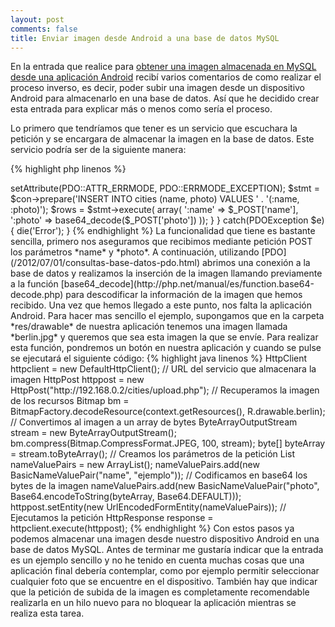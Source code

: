 ```yaml
---
layout: post
comments: false
title: Enviar imagen desde Android a una base de datos MySQL
---
```


En la entrada que realice para [obtener una imagen almacenada en MySQL desde una aplicación Android](/2012/08/16/obtener-imagen-almacenada-mysql-android.html) recibí varios comentarios de como realizar el proceso inverso, es decir, poder subir una imagen desde un dispositivo Android para almacenarlo en una base de datos. Así que he decidido crear esta entrada para explicar más o menos como sería el proceso.

Lo primero que tendríamos que tener es un servicio que escuchara la petición y se encargara de almacenar la imagen en la base de datos. Este servicio podría ser de la siguiente manera:

<!--more-->

{% highlight php linenos %}
<?php

try
{
    if (isset($_POST["name"]) && isset($_POST["photo"])) 
    {
        $con = new PDO('mysql:host=localhost;dbname=cities', 'user', 'pass');
        $con->setAttribute(PDO::ATTR_ERRMODE, PDO::ERRMODE_EXCEPTION);
   
        $stmt = $con->prepare('INSERT INTO cities (name, photo) VALUES ' .
            '(:name, :photo)');
        $rows = $stmt->execute( array( 
            ':name'  => $_POST['name'],
            ':photo' => base64_decode($_POST['photo'])
        ));
    }
}
catch(PDOException $e)
{
    die('Error');
}
{% endhighlight %}

La funcionalidad que tiene es bastante sencilla, primero nos aseguramos que recibimos mediante petición POST los parámetros *name* y *photo*. A continuación, utilizando [PDO](/2012/07/01/consultas-base-datos-pdo.html) abrimos una conexión a la base de datos y realizamos la inserción de la imagen llamando previamente a la función [base64_decode](http://php.net/manual/es/function.base64-decode.php) para descodificar la información de la imagen que hemos recibido.

Una vez que hemos llegado a este punto, nos falta la aplicación Android. Para hacer mas sencillo el ejemplo, supongamos que en la carpeta *res/drawable* de nuestra aplicación tenemos una imagen llamada *berlin.jpg* y queremos que sea esta imagen la que se envíe. Para realizar esta función, pondremos un botón en nuestra aplicación y cuando se pulse se ejecutará el siguiente código:

{% highlight java linenos %}
HttpClient httpclient = new DefaultHttpClient();
// URL del servicio que almacenara la imagen
HttpPost httppost = new HttpPost("http://192.168.0.2/cities/upload.php");

// Recuperamos la imagen de los recursos
Bitmap bm = BitmapFactory.decodeResource(context.getResources(),
                R.drawable.berlin);

// Convertimos al imagen a un array de bytes
ByteArrayOutputStream stream = new ByteArrayOutputStream();
bm.compress(Bitmap.CompressFormat.JPEG, 100, stream);
byte[] byteArray = stream.toByteArray();
  
// Creamos los parámetros de la petición
List<BasicNameValuePair> nameValuePairs = new ArrayList<BasicNameValuePair>();
nameValuePairs.add(new BasicNameValuePair("name", "ejemplo"));
// Codificamos en base64 los bytes de la imagen
nameValuePairs.add(new BasicNameValuePair("photo", 
    Base64.encodeToString(byteArray, Base64.DEFAULT)));

httppost.setEntity(new UrlEncodedFormEntity(nameValuePairs));

// Ejecutamos la petición
HttpResponse response = httpclient.execute(httppost);
{% endhighlight %}

Con estos pasos ya podemos almacenar una imagen desde nuestro dispositivo Android en una base de datos MySQL.

Antes de terminar me gustaría indicar que la entrada es un ejemplo sencillo y no he tenido en cuenta muchas cosas que una aplicación final debería contemplar, como por ejemplo permitir seleccionar cualquier foto que se encuentre en el dispositivo. También hay que indicar que la petición de subida de la imagen es completamente recomendable realizarla en un hilo nuevo para no bloquear la aplicación mientras se realiza esta tarea.